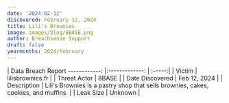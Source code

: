 ```yaml
---
date: '2024-02-12'
discovered: February 12, 2024
title: Lili's Brownies
image: images/blog/8BASE.png
author: Breachsense Support
draft: false
yearmonths: 2024/february
---
```



| Data Breach Report
------------:     |:-------------:    | :-----:|
| Victim      | lilisbrownies.fr      | 
| Threat Actor      | 8BASE      | 
| Date Discovered      | Feb 12, 2024      | 
| Description      | Lili's Brownies is a pastry shop that sells brownies, cakes, cookies, and muffins.      | 
| Leak Size      | Unknown      | 

